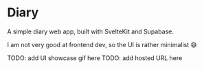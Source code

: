 # Diary

A simple diary web app, built with SvelteKit and Supabase.

I am not very good at frontend dev, so the UI is rather minimalist 😅

TODO: add UI showcase gif here
TODO: add hosted URL here
